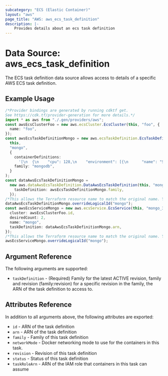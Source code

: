 ```yaml
---
subcategory: "ECS (Elastic Container)"
layout: "aws"
page_title: "AWS: aws_ecs_task_definition"
description: |-
    Provides details about an ecs task definition
---
```


# Data Source: aws\_ecs\_task\_definition

The ECS task definition data source allows access to details of
a specific AWS ECS task definition.

## Example Usage

```typescript
/*Provider bindings are generated by running cdktf get.
See https://cdk.tf/provider-generation for more details.*/
import * as aws from "./.gen/providers/aws";
const awsEcsClusterFoo = new aws.ecsCluster.EcsCluster(this, "foo", {
  name: "foo",
});
const awsEcsTaskDefinitionMongo = new aws.ecsTaskDefinition.EcsTaskDefinition(
  this,
  "mongo",
  {
    containerDefinitions:
      '[\n  {\n    "cpu": 128,\n    "environment": [{\n      "name": "SECRET",\n      "value": "KEY"\n    }],\n    "essential": true,\n    "image": "mongo:latest",\n    "memory": 128,\n    "memoryReservation": 64,\n    "name": "mongodb"\n  }\n]\n',
    family: "mongodb",
  }
);
const dataAwsEcsTaskDefinitionMongo =
  new aws.dataAwsEcsTaskDefinition.DataAwsEcsTaskDefinition(this, "mongo_2", {
    taskDefinition: awsEcsTaskDefinitionMongo.family,
  });
/*This allows the Terraform resource name to match the original name. You can remove the call if you don't need them to match.*/
dataAwsEcsTaskDefinitionMongo.overrideLogicalId("mongo");
const awsEcsServiceMongo = new aws.ecsService.EcsService(this, "mongo_3", {
  cluster: awsEcsClusterFoo.id,
  desiredCount: 2,
  name: "mongo",
  taskDefinition: dataAwsEcsTaskDefinitionMongo.arn,
});
/*This allows the Terraform resource name to match the original name. You can remove the call if you don't need them to match.*/
awsEcsServiceMongo.overrideLogicalId("mongo");

```

## Argument Reference

The following arguments are supported:

* `taskDefinition` - (Required) Family for the latest ACTIVE revision, family and revision (family:revision) for a specific revision in the family, the ARN of the task definition to access to.

## Attributes Reference

In addition to all arguments above, the following attributes are exported:

* `id` - ARN of the task definition
* `arn` - ARN of the task definition
* `family` - Family of this task definition
* `networkMode` - Docker networking mode to use for the containers in this task.
* `revision` - Revision of this task definition
* `status` - Status of this task definition
* `taskRoleArn` - ARN of the IAM role that containers in this task can assume
